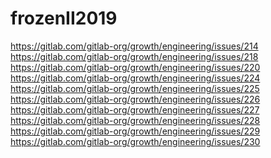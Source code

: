 # frozenII2019
https://gitlab.com/gitlab-org/growth/engineering/issues/214 https://gitlab.com/gitlab-org/growth/engineering/issues/218 https://gitlab.com/gitlab-org/growth/engineering/issues/220 https://gitlab.com/gitlab-org/growth/engineering/issues/224 https://gitlab.com/gitlab-org/growth/engineering/issues/225 https://gitlab.com/gitlab-org/growth/engineering/issues/226 https://gitlab.com/gitlab-org/growth/engineering/issues/227 https://gitlab.com/gitlab-org/growth/engineering/issues/228 https://gitlab.com/gitlab-org/growth/engineering/issues/229 https://gitlab.com/gitlab-org/growth/engineering/issues/230
